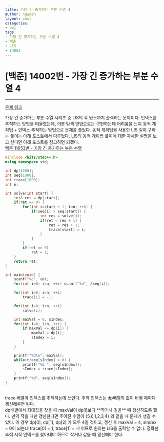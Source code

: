 ```yaml
---
title: 가장 긴 증가하는 부분 수열 4
author: ngwoon
layout: post
categories:
- boj
tags:
- 가장 긴 증가하는 부분 수열 4
- 백준
- LIS
- 14002
---
```


# [백준] 14002번 - 가장 긴 증가하는 부분 수열 4
- - -

[문제 링크](https://www.acmicpc.net/problem/14002)

가장 긴 증가하는 부분 수열 시리즈 중 LIS의 각 원소까지 출력하는 문제이다.
인덱스를 추적하는 방법을 떠올렸는데, 이분 탐색 방법으로는 구현하는데 어려움을 느껴 동적 계획법 + 인덱스 추적하는 방법으로 문제를 풀었다. 동적 계획법을 사용한 LIS 길이 구하는 풀이는 아래 포스트에서 다루었다. LIS의 동적 계획법 풀이에 대한 자세한 설명을 보고 싶다면 아래 포스트를 참고하면 되겠다.
<br/>
[백준 11053번 - 가장 긴 증가하는 부분 수열](https://www.acmicpc.net/problem/11053)
<br/>

```cpp
#include <bits/stdc++.h>
using namespace std;

int dp[1000];
int seq[1000];
int trace[1000];
int n;

int solve(int start) {
    int& ret = dp[start];
    if(ret == 0) {
        for(int i=start + 1; i<n; ++i) {
            if(seq[i] > seq[start]) {
                int res = solve(i);
                if(ret < res + 1) {
                    ret = res + 1;
                    trace[start] = i;
                }
            }
        }
        if(ret == 0)
            ret = 1;
    }
    return ret;
}

int main(void) {
    scanf("%d", &n);
    for(int i=0; i<n; ++i) scanf("%d", &seq[i]);

    for(int i=0; i<n; ++i)
        trace[i] = -1;

    for(int i=0; i<n; ++i)
        solve(i);

    int maxVal = 0, sIndex;
    for(int i=0; i<n; ++i) {
        if(maxVal <= dp[i]) {
            maxVal = dp[i];
            sIndex = i;
        }
    }    

    printf("%d\n", maxVal);
    while(trace[sIndex] > 0) {
        printf("%d ", seq[sIndex]);
        sIndex = trace[sIndex];
    }
    printf("%d", seq[sIndex]);
}
```
<br/>
trace 배열이 인덱스를 추적하는데 쓰인다. 추적 인덱스는 dp배열의 값이 바뀔 때마다 갱신해주면 된다.<br/>
dp배열에서 최대값을 찾을 때 maxVal이 dp[i]보다 **작거나 같을** 때 갱신하도록 했다. 만약 작을 때만 갱신한다면 주어진 수열이 {5,6,1,2,3,4} 와 같을 때 문제가 생길 수 있다. 이 경우 dp[0], dp[1], dp[2] 가 모두 4일 것이고, 갱신 후 maxVal = 4, sIndex = 0이 되는데 trace[0] = 1, trace[1] = -1 이므로 원하는 LIS를 출력할 수 없다. 정확한 추적 시작 인덱스를 찾아내야 하므로 작거나 같을 때 갱신해야 한다. 